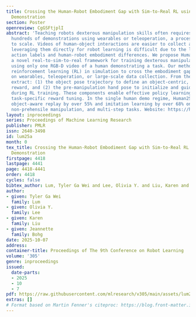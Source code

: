 ```yaml
---
title: Crossing the Human-Robot Embodiment Gap with Sim-to-Real RL using One Human
  Demonstration
section: Poster
openreview: CgGSFtjplI
abstract: 'Teaching robots dexterous manipulation skills often requires collecting
  hundreds of demonstrations using wearables or teleoperation, a process that is challenging
  to scale. Videos of human-object interactions are easier to collect and scale, but
  leveraging them directly for robot learning is difficult due to the lack of explicit
  action labels and human-robot embodiment differences. We propose Human2Sim2Robot,
  a novel real-to-sim-to-real framework for training dexterous manipulation policies
  using only one RGB-D video of a human demonstrating a task. Our method utilizes
  reinforcement learning (RL) in simulation to cross the embodiment gap without relying
  on wearables, teleoperation, or large-scale data collection. From the video, we
  extract: (1) the object pose trajectory to define an object-centric, embodiment-agnostic
  reward, and (2) the pre-manipulation hand pose to initialize and guide exploration
  during RL training. These components enable effective policy learning without any
  task-specific reward tuning. In the single human demo regime, Human2Sim2Robot outperforms
  object-aware replay by over 55% and imitation learning by over 68% on grasping,
  non-prehensile manipulation, and multi-step tasks. Website: https://human2sim2robot.github.io'
layout: inproceedings
series: Proceedings of Machine Learning Research
publisher: PMLR
issn: 2640-3498
id: lum25a
month: 0
tex_title: Crossing the Human-Robot Embodiment Gap with Sim-to-Real RL using One Human
  Demonstration
firstpage: 4418
lastpage: 4441
page: 4418-4441
order: 4418
cycles: false
bibtex_author: Lum, Tyler Ga Wei and Lee, Olivia Y. and Liu, Karen and Bohg, Jeannette
author:
- given: Tyler Ga Wei
  family: Lum
- given: Olivia Y.
  family: Lee
- given: Karen
  family: Liu
- given: Jeannette
  family: Bohg
date: 2025-10-07
address:
container-title: Proceedings of The 9th Conference on Robot Learning
volume: '305'
genre: inproceedings
issued:
  date-parts:
  - 2025
  - 10
  - 7
pdf: https://raw.githubusercontent.com/mlresearch/v305/main/assets/lum25a/lum25a.pdf
extras: []
# Format based on Martin Fenner's citeproc: https://blog.front-matter.io/posts/citeproc-yaml-for-bibliographies/
---
```

